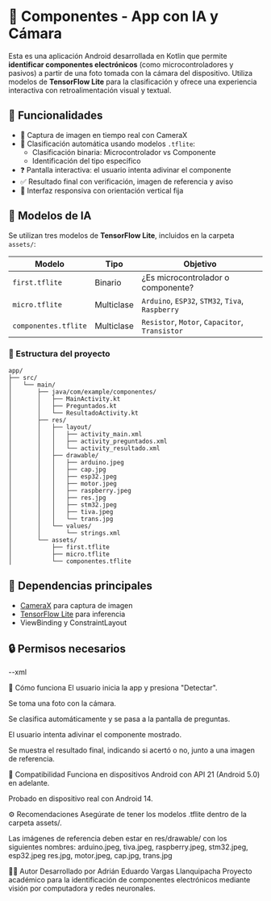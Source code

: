 # 📱 Componentes - App con IA y Cámara

Esta es una aplicación Android desarrollada en Kotlin que permite **identificar componentes electrónicos** (como microcontroladores y pasivos) a partir de una foto tomada con la cámara del dispositivo. Utiliza modelos de **TensorFlow Lite** para la clasificación y ofrece una experiencia interactiva con retroalimentación visual y textual.

## 🚀 Funcionalidades

- 📸 Captura de imagen en tiempo real con CameraX  
- 🧠 Clasificación automática usando modelos `.tflite`:
  - Clasificación binaria: Microcontrolador vs Componente
  - Identificación del tipo específico
- ❓ Pantalla interactiva: el usuario intenta adivinar el componente
- ✅ Resultado final con verificación, imagen de referencia y aviso
- 📱 Interfaz responsiva con orientación vertical fija

## 🧠 Modelos de IA

Se utilizan tres modelos de **TensorFlow Lite**, incluidos en la carpeta `assets/`:

| Modelo             | Tipo                    | Objetivo                                 |
|--------------------|-------------------------|-------------------------------------------|
| `first.tflite`     | Binario                 | ¿Es microcontrolador o componente?        |
| `micro.tflite`     | Multiclase              | `Arduino`, `ESP32`, `STM32`, `Tiva`, `Raspberry` |
| `componentes.tflite` | Multiclase            | `Resistor`, `Motor`, `Capacitor`, `Transistor` |

### 📁 Estructura del proyecto

```plaintext
app/
├── src/
│   └── main/
│       ├── java/com/example/componentes/
│       │   ├── MainActivity.kt
│       │   ├── Preguntados.kt
│       │   └── ResultadoActivity.kt
│       ├── res/
│       │   ├── layout/
│       │   │   ├── activity_main.xml
│       │   │   ├── activity_preguntados.xml
│       │   │   └── activity_resultado.xml
│       │   ├── drawable/
│       │   │   ├── arduino.jpeg
│       │   │   ├── cap.jpg
│       │   │   ├── esp32.jpeg
│       │   │   ├── motor.jpeg
│       │   │   ├── raspberry.jpeg
│       │   │   ├── res.jpg
│       │   │   ├── stm32.jpeg
│       │   │   ├── tiva.jpeg
│       │   │   └── trans.jpg
│       │   └── values/
│       │       └── strings.xml
│       └── assets/
│           ├── first.tflite
│           ├── micro.tflite
│           └── componentes.tflite

```

## 🧩 Dependencias principales

- [CameraX](https://developer.android.com/training/camerax) para captura de imagen
- [TensorFlow Lite](https://www.tensorflow.org/lite) para inferencia
- ViewBinding y ConstraintLayout

## 🔒 Permisos necesarios

--xml
<uses-permission android:name="android.permission.CAMERA" />

📸 Cómo funciona
El usuario inicia la app y presiona "Detectar".

Se toma una foto con la cámara.

Se clasifica automáticamente y se pasa a la pantalla de preguntas.

El usuario intenta adivinar el componente mostrado.

Se muestra el resultado final, indicando si acertó o no, junto a una imagen de referencia.

📱 Compatibilidad
Funciona en dispositivos Android con API 21 (Android 5.0) en adelante.

Probado en dispositivo real con Android 14.

⚙️ Recomendaciones
Asegúrate de tener los modelos .tflite dentro de la carpeta assets/.

Las imágenes de referencia deben estar en res/drawable/ con los siguientes nombres:
arduino.jpeg, tiva.jpeg, raspberry.jpeg, stm32.jpeg, esp32.jpeg
res.jpg, motor.jpeg, cap.jpg, trans.jpg

👨‍💻 Autor
Desarrollado por Adrián Eduardo Vargas Llanquipacha
Proyecto académico para la identificación de componentes electrónicos mediante visión por computadora y redes neuronales.
